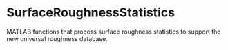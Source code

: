# SurfaceRoughnessStatistics
MATLAB functions that process surface roughness statistics to support the new universal roughness database.
